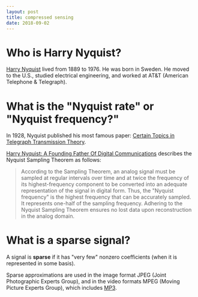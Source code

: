 ```yaml
---
layout: post
title: compressed sensing
date: 2018-09-02
---
```


# Who is Harry Nyquist?

[Harry Nyquist](https://www.electronicdesign.com/digital-ics/harry-nyquist-founding-father-digital-communications) lived from 1889 to 1976. He was born in Sweden. He moved to the U.S., studied electrical engineering, and worked at AT&T (American Telephone & Telegraph).

# What is the "Nyquist rate" or "Nyquist frequency?"

In 1928, Nyquist published his most famous paper: [Certain Topics in Telegraph Transmission Theory](https://monoskop.org/images/2/2e/Nyquist_Harry_1928_Certain_Topics_in_Telegraph_Transmission_Theory.pdf). 

[Harry Nyquist: A Founding Father Of Digital Communications](https://www.electronicdesign.com/digital-ics/harry-nyquist-founding-father-digital-communications) describes the Nyquist Sampling Theorem as follows:

> According to the Sampling Theorem, an analog signal must be sampled at regular intervals over time and at twice the frequency of its highest-frequency component to be converted into an adequate representation of the signal in digital form. Thus, the "Nyquist frequency" is the highest frequency that can be accurately sampled. It represents one-half of the sampling frequency. Adhering to the Nyquist Sampling Theorem ensures no lost data upon reconstruction in the analog domain.

# What is a sparse signal?

A signal is __sparse__ if it has "very few" nonzero coefficients (when it is represented in some basis).

Sparse approximations are used in the image format JPEG (Joint Photographic Experts Group), and in the video formats MPEG (Moving Picture Experts Group), which includes [MP3](https://www.loc.gov/preservation/digital/formats/fdd/fdd000012.shtml).
